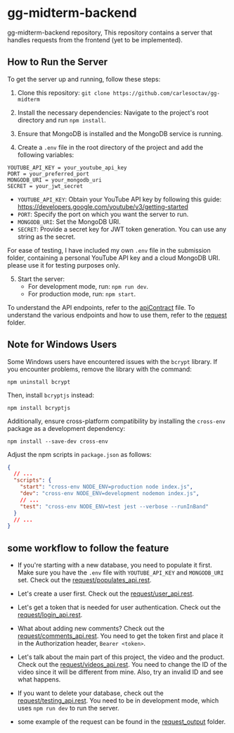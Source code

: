 # gg-midterm-backend

gg-midterm-backend repository, This repository contains a server that handles requests from the frontend (yet to be implemented).

## How to Run the Server

To get the server up and running, follow these steps:

1. Clone this repository: `git clone https://github.com/carlesoctav/gg-midterm`

2. Install the necessary dependencies: Navigate to the project's root directory and run `npm install`.

3. Ensure that MongoDB is installed and the MongoDB service is running.

4. Create a `.env` file in the root directory of the project and add the following variables:

```env
YOUTUBE_API_KEY = your_youtube_api_key
PORT = your_preferred_port
MONGODB_URI = your_mongodb_uri
SECRET = your_jwt_secret
```

- `YOUTUBE_API_KEY`: Obtain your YouTube API key by following this guide: https://developers.google.com/youtube/v3/getting-started
- `PORT`: Specify the port on which you want the server to run.
- `MONGODB_URI`: Set the MongoDB URI.
- `SECRET`: Provide a secret key for JWT token generation. You can use any string as the secret.

For ease of testing, I have included my own `.env` file in the submission folder, containing a personal YouTube API key and a cloud MongoDB URI. please use it for testing purposes only.

5. Start the server:
   - For development mode, run: `npm run dev`.
   - For production mode, run: `npm start`.

To understand the API endpoints, refer to the [apiContract](./apiContract.md) file.
To understand the various endpoints and how to use them, refer to the [request](./request/) folder.

## Note for Windows Users

Some Windows users have encountered issues with the `bcrypt` library. If you encounter problems, remove the library with the command:

```
npm uninstall bcrypt
```

Then, install `bcryptjs` instead:

```
npm install bcryptjs
```

Additionally, ensure cross-platform compatibility by installing the `cross-env` package as a development dependency:

```
npm install --save-dev cross-env
```

Adjust the npm scripts in `package.json` as follows:

```json
{
  // ...
  "scripts": {
    "start": "cross-env NODE_ENV=production node index.js",
    "dev": "cross-env NODE_ENV=development nodemon index.js",
    // ...
    "test": "cross-env NODE_ENV=test jest --verbose --runInBand"
  }
  // ...
}
```

## some workflow to follow the feature

- If you're starting with a new database, you need to populate it first. Make sure you have the `.env` file with `YOUTUBE_API_KEY` and `MONGODB_URI` set. Check out the [request/populates_api.rest](request/populates_api.rest).

- Let's create a user first. Check out the [request/user_api.rest](request/user_api.rest).

- Let's get a token that is needed for user authentication. Check out the [request/login_api.rest](request/login_api.rest).

- What about adding new comments? Check out the [request/comments_api.rest](request/comments_api.rest). You need to get the token first and place it in the Authorization header, `Bearer <token>`.

- Let's talk about the main part of this project, the video and the product. Check out the [request/videos_api.rest](request/videos_api.rest). You need to change the ID of the video since it will be different from mine. Also, try an invalid ID and see what happens.

- If you want to delete your database, check out the [request/testing_api.rest](request/testing_api.rest). You need to be in development mode, which uses `npm run dev` to run the server.

- some example of the request can be found in the [request_output](request_output) folder.
